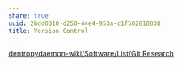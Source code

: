 ```yaml
---
share: true
uuid: 2bdd0310-d250-44e4-953a-c1f502818838
title: Version Control
---
```

[dentropydaemon-wiki/Software/List/Git Research](/undefined)